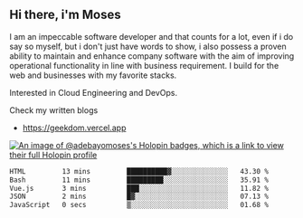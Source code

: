 ## Hi there, i'm Moses

I am an impeccable software developer and that counts for a lot, even if i do say so myself, but i don't just have words to show, i also possess a proven ability to maintain and enhance company software with the aim of improving operational functionality in line with business requirement. I build for the web and businesses with my favorite stacks.

Interested in Cloud Engineering and DevOps.

Check my written blogs
- https://geekdom.vercel.app

[![An image of @adebayomoses's Holopin badges, which is a link to view their full Holopin profile](https://holopin.me/adebayomoses)](https://holopin.io/@adebayomoses)

<!--START_SECTION:waka-->

```txt
HTML         13 mins         ██████████▓░░░░░░░░░░░░░░   43.30 %
Bash         11 mins         █████████░░░░░░░░░░░░░░░░   35.91 %
Vue.js       3 mins          ███░░░░░░░░░░░░░░░░░░░░░░   11.82 %
JSON         2 mins          █▓░░░░░░░░░░░░░░░░░░░░░░░   07.13 %
JavaScript   0 secs          ▒░░░░░░░░░░░░░░░░░░░░░░░░   01.68 %
```

<!--END_SECTION:waka-->
